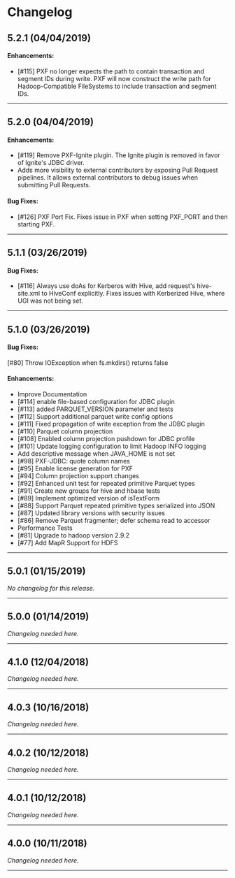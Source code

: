 # Changelog

## 5.2.1 (04/04/2019)

#### Enhancements:

- [#115] PXF no longer expects the path to contain
  transaction and segment IDs during write. PXF will
  now construct the write path for Hadoop-Compatible
  FileSystems to include transaction and segment IDs. 

---

## 5.2.0 (04/04/2019)

#### Enhancements:

- [#119] Remove PXF-Ignite plugin. The Ignite plugin is
  removed in favor of Ignite's JDBC driver.
- Adds more visibility to external contributors by exposing
  Pull Request pipelines. It allows external contributors
  to debug issues when submitting Pull Requests.
  
#### Bug Fixes:

- [#126] PXF Port Fix. Fixes issue in PXF when setting
  PXF_PORT and then starting PXF.

---

## 5.1.1 (03/26/2019)

#### Bug Fixes:

- [#116] Always use doAs for Kerberos with Hive, add
  request's hive-site.xml to HiveConf explicitly. Fixes
  issues with Kerberized Hive, where UGI was not being set.

---

## 5.1.0 (03/26/2019)

#### Bug Fixes:

[#80] Throw IOException when fs.mkdirs() returns false

#### Enhancements:

- Improve Documentation
- [#114] enable file-based configuration for JDBC plugin
- [#113] added PARQUET_VERSION parameter and tests
- [#112] Support additional parquet write config options
- [#111] Fixed propagation of write exception from the JDBC plugin
- [#110] Parquet column projection
- [#108] Enabled column projection pushdown for JDBC profile
- [#101] Update logging configuration to limit Hadoop INFO logging
- Add descriptive message when JAVA_HOME is not set
- [#98] PXF-JDBC: quote column names
- [#95] Enable license generation for PXF
- [#94] Column projection support changes
- [#92] Enhanced unit test for repeated primitive Parquet types
- [#91] Create new groups for hive and hbase tests
- [#89] Implement optimized version of isTextForm
- [#88] Support Parquet repeated primitive types serialized into JSON
- [#87] Updated library versions with security issues
- [#86] Remove Parquet fragmenter; defer schema read to accessor
- Performance Tests
- [#81] Upgrade to hadoop version 2.9.2
- [#77] Add MapR Support for HDFS

---

## 5.0.1 (01/15/2019)
*No changelog for this release.*

---

## 5.0.0 (01/14/2019)
*Changelog needed here.*

---

## 4.1.0 (12/04/2018)
*Changelog needed here.*

---

## 4.0.3 (10/16/2018)
*Changelog needed here.*

---

## 4.0.2 (10/12/2018)
*Changelog needed here.*

---

## 4.0.1 (10/12/2018)
*Changelog needed here.*

---

## 4.0.0 (10/11/2018)
*Changelog needed here.*

---
